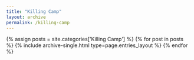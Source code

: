 ```yaml
---
title: "Killing Camp"
layout: archive
permalink: /killing-camp
---
```



{% assign posts = site.categories['Killing Camp'] %}
{% for post in posts %} {% include archive-single.html type=page.entries_layout %} {% endfor %}
